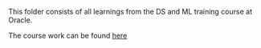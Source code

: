 This folder consists of all learnings from the DS and ML training course at Oracle.

The course work can be found [here](https://drive.google.com/drive/folders/1eC65sH6RD_IrKyjZ_LgLh4GsHrfio01R?usp=drive_link) 
